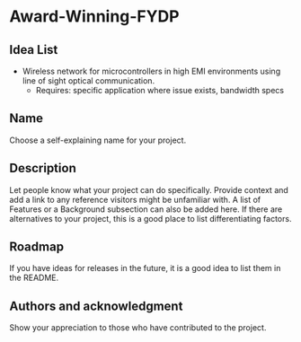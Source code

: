 # Award-Winning-FYDP

## Idea List
- Wireless network for microcontrollers in high EMI environments using line of sight optical communication.
    - Requires: specific application where issue exists, bandwidth specs

## Name
Choose a self-explaining name for your project.

## Description
Let people know what your project can do specifically. Provide context and add a link to any reference visitors might be unfamiliar with. A list of Features or a Background subsection can also be added here. If there are alternatives to your project, this is a good place to list differentiating factors.

## Roadmap
If you have ideas for releases in the future, it is a good idea to list them in the README.

## Authors and acknowledgment
Show your appreciation to those who have contributed to the project.

